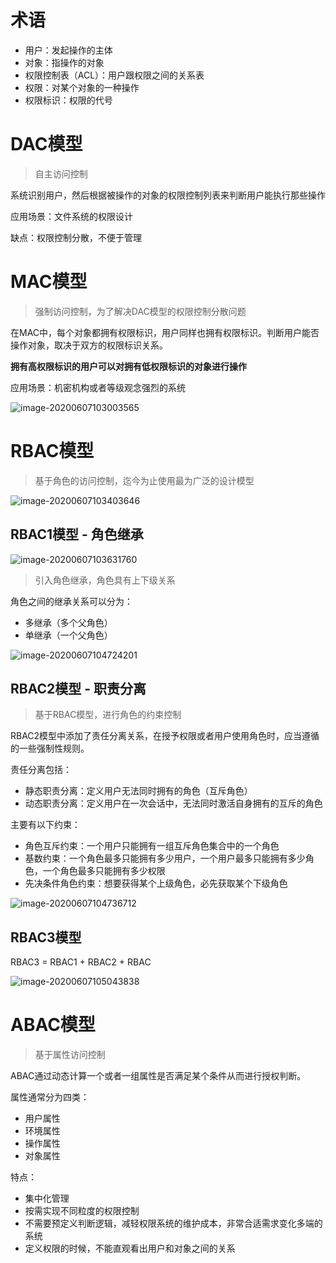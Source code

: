 # 术语

-   用户：发起操作的主体
-   对象：指操作的对象
-   权限控制表（ACL）：用户跟权限之间的关系表
-   权限：对某个对象的一种操作
-   权限标识：权限的代号

# DAC模型

>   自主访问控制

系统识别用户，然后根据被操作的对象的权限控制列表来判断用户能执行那些操作

应用场景：文件系统的权限设计

缺点：权限控制分散，不便于管理

# MAC模型

>   强制访问控制，为了解决DAC模型的权限控制分散问题

在MAC中，每个对象都拥有权限标识，用户同样也拥有权限标识。判断用户能否操作对象，取决于双方的权限标识关系。

**拥有高权限标识的用户可以对拥有低权限标识的对象进行操作**

应用场景：机密机构或者等级观念强烈的系统

![image-20200607103003565](https://images-1255831004.cos.ap-guangzhou.myqcloud.com/online/image-20200607103003565.png)

# RBAC模型

>   基于角色的访问控制，迄今为止使用最为广泛的设计模型

![image-20200607103403646](https://images-1255831004.cos.ap-guangzhou.myqcloud.com/online/image-20200607103403646.png)



## RBAC1模型 - 角色继承

![image-20200607103631760](https://images-1255831004.cos.ap-guangzhou.myqcloud.com/online/image-20200607103631760.png)

>   引入角色继承，角色具有上下级关系

角色之间的继承关系可以分为：

-   多继承（多个父角色）
-   单继承（一个父角色）

![image-20200607104724201](https://images-1255831004.cos.ap-guangzhou.myqcloud.com/online/image-20200607104724201.png)

## RBAC2模型 - 职责分离

>   基于RBAC模型，进行角色的约束控制

RBAC2模型中添加了责任分离关系，在授予权限或者用户使用角色时，应当遵循的一些强制性规则。

责任分离包括：

-   静态职责分离：定义用户无法同时拥有的角色（互斥角色）
-   动态职责分离：定义用户在一次会话中，无法同时激活自身拥有的互斥的角色

主要有以下约束：

-   角色互斥约束：一个用户只能拥有一组互斥角色集合中的一个角色
-   基数约束：一个角色最多只能拥有多少用户，一个用户最多只能拥有多少角色，一个角色最多只能拥有多少权限
-   先决条件角色约束：想要获得某个上级角色，必先获取某个下级角色

![image-20200607104736712](https://images-1255831004.cos.ap-guangzhou.myqcloud.com/online/image-20200607104736712.png)

## RBAC3模型

RBAC3 = RBAC1 + RBAC2 + RBAC

![image-20200607105043838](https://images-1255831004.cos.ap-guangzhou.myqcloud.com/online/image-20200607105043838.png)

# ABAC模型

>   基于属性访问控制

ABAC通过动态计算一个或者一组属性是否满足某个条件从而进行授权判断。

属性通常分为四类：

-   用户属性
-   环境属性
-   操作属性
-   对象属性

特点：

-   集中化管理
-   按需实现不同粒度的权限控制
-   不需要预定义判断逻辑，减轻权限系统的维护成本，非常合适需求变化多端的系统
-   定义权限的时候，不能直观看出用户和对象之间的关系